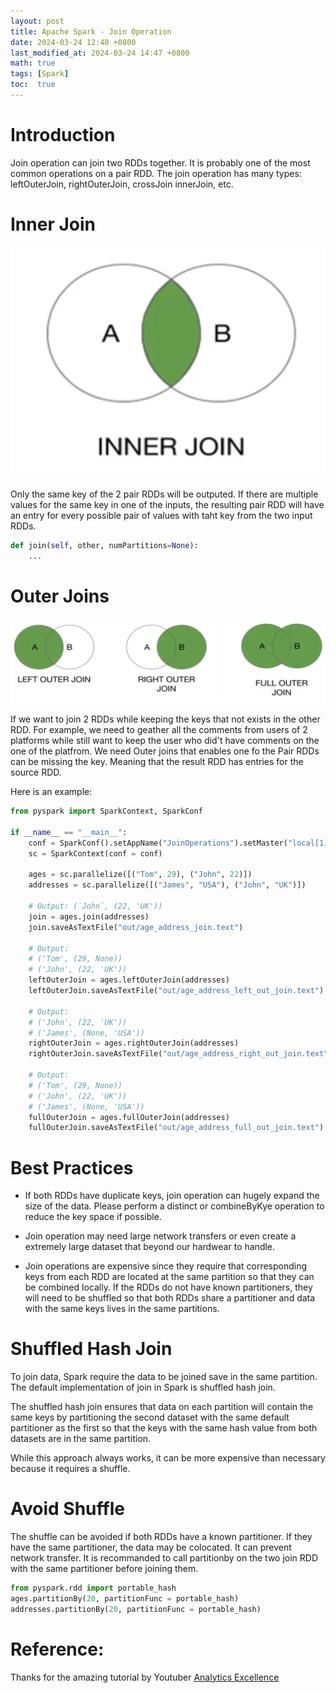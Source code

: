 ```yaml
---
layout: post
title: Apache Spark - Join Operation
date: 2024-03-24 12:40 +0800
last_modified_at: 2024-03-24 14:47 +0800
math: true
tags: [Spark]
toc:  true
---
```


# Introduction
Join operation can join two RDDs together. It is probably one of the most common operations on a pair RDD. The join operation has many types: leftOuterJoin, rightOuterJoin, crossJoin innerJoin, etc.

# Inner Join

![img](/assets/post_img/2024-03-24-Join-Operation/inner_join.png)

Only the same key of the 2 pair RDDs will be outputed. If there are multiple values for the same key in one of the inputs, the resulting pair RDD will have an entry for every possible pair of values with taht key from the two input RDDs. 

```python
def join(self, other, numPartitions=None):
    ...
```

# Outer Joins

![img](/assets/post_img/2024-03-24-Join-Operation/outer_joins.png)

If we want to join 2 RDDs while keeping the keys that not exists in the other RDD. For example, we need to geather all the comments from users of 2 platforms while still want to keep the user who did't have comments on the one of the platfrom. We need Outer joins that enables one fo the Pair RDDs can be missing the key. Meaning that the result RDD has entries for the source RDD.

Here is an example:

```python
from pyspark import SparkContext, SparkConf

if __name__ == "__main__":
    conf = SparkConf().setAppName("JoinOperations").setMaster("local[1]")
    sc = SparkContext(conf = conf)
    
    ages = sc.parallelize([("Tom", 29), ("John", 22)])
    addresses = sc.parallelize([("James", "USA"), ("John", "UK")])

    # Output: (`John`, (22, 'UK'))
    join = ages.join(addresses)
    join.saveAsTextFile("out/age_address_join.text")

    # Output: 
    # ('Tom', (29, None)) 
    # ('John', (22, 'UK'))
    leftOuterJoin = ages.leftOuterJoin(addresses)
    leftOuterJoin.saveAsTextFile("out/age_address_left_out_join.text")

    # Output: 
    # ('John', (22, 'UK'))
    # ('James', (None, 'USA')) 
    rightOuterJoin = ages.rightOuterJoin(addresses)
    rightOuterJoin.saveAsTextFile("out/age_address_right_out_join.text")

    # Output: 
    # ('Tom', (29, None))
    # ('John', (22, 'UK'))
    # ('James', (None, 'USA'))
    fullOuterJoin = ages.fullOuterJoin(addresses)
    fullOuterJoin.saveAsTextFile("out/age_address_full_out_join.text")
```

# Best Practices

- If both RDDs have duplicate keys, join operation can hugely expand the size of the data. Please perform a distinct or combineByKye operation to reduce the key space if possible.

- Join operation may need large network transfers or even create a extremely large dataset that beyond our hardwear to handle.

- Join operations are expensive since they require that corresponding keys from each RDD are located at the same partition so that they can be combined locally. If the RDDs do not have known partitioners, they will need to be shuffled so that both RDDs share a partitioner and data with the same keys lives in the same partitions.

# Shuffled Hash Join
To join data, Spark require the data to be joined save in the same partition. The default implementation of join in Spark is shuffled hash join.

The shuffled hash join ensures that data on each partition will contain the same keys by partitioning the second dataset with the same default partitioner as the first so that the keys with the same hash value from both datasets are in the same partition.

While this approach always works, it can be more expensive than necessary because it requires a shuffle.

# Avoid Shuffle
The shuffle can be avoided if both RDDs have a known partitioner. If they have the same partitioner, the data may be colocated. It can prevent network transfer. It is recommanded to call partitionby on the two join RDD with the same partitioner before joining them.

```python
from pyspark.rdd import portable_hash
ages.partitionBy(20, partitionFunc = portable_hash)
addresses.partitionBy(20, partitionFunc = portable_hash)
```
# Reference:

Thanks for the amazing tutorial by Youtuber [Analytics Excellence](https://www.youtube.com/watch?v=W__Jk83gOyo&list=PL0hSJrxggIQr6wA8buIn1Yxu810ugGed-&index=21)